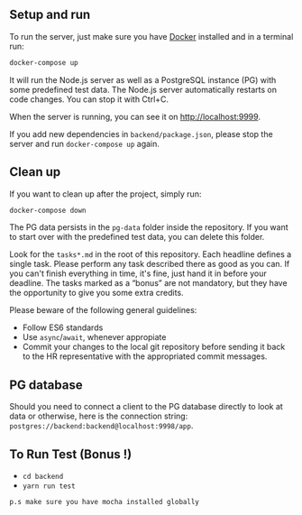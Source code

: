 ## Setup and run

To run the server, just make sure you have [Docker](https://www.docker.com) installed and in a terminal run:

```bash
docker-compose up
```

It will run the Node.js server as well as a PostgreSQL instance (PG) with some predefined test data. The Node.js server automatically restarts on code changes. You can stop it with Ctrl+C.

When the server is running, you can see it on <http://localhost:9999>.

If you add new dependencies in `backend/package.json`, please stop the server and run `docker-compose up` again.


## Clean up

If you want to clean up after the project, simply run:

```bash
docker-compose down
```

The PG data persists in the `pg-data` folder inside the repository. If you want to start over with the predefined test data, you can delete this folder.


Look for the `tasks*.md` in the root of this repository. Each headline defines a single task. Please perform any task described there as good as you can. If you can't finish everything in time, it's fine, just hand it in before your deadline. The tasks marked as a “bonus” are not mandatory, but they have the opportunity to give you some extra credits.

Please beware of the following general guidelines:

 -  Follow ES6 standards
 -  Use `async`/`await`, whenever appropiate
 -  Commit your changes to the local git repository before sending it back to the HR representative with the appropriated commit messages.


## PG database

Should you need to connect a client to the PG database directly to look at data or otherwise, here is the connection string: `postgres://backend:backend@localhost:9998/app`.


## To Run Test (Bonus !)

- `cd backend`
- `yarn run test`

```
p.s make sure you have mocha installed globally
```
